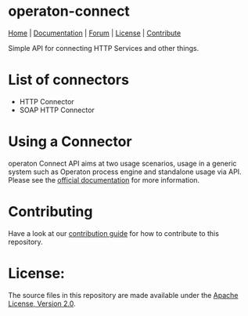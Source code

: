 operaton-connect
===============

<p>
  <a href="http://operaton.com/">Home</a> |
  <a href="https://docs.operaton.org/manual/latest/reference/connect/">Documentation</a> |
  <a href="https://forum.operaton.org/">Forum</a> |
  <a href="../LICENSE">License</a> |
  <a href="../CONTRIBUTING.md">Contribute</a>
</p>

Simple API for connecting HTTP Services and other things.

# List of connectors

* HTTP Connector
* SOAP HTTP Connector

# Using a Connector

operaton Connect API aims at two usage scenarios, usage in a generic system such as Operaton
process engine and standalone usage via API. Please see the [official documentation](https://docs.operaton.org/manual/latest/reference/connect/) for more information.

# Contributing

Have a look at our [contribution guide](https://github.com/operaton/operaton/blob/main/CONTRIBUTING.md) for how to contribute to this repository.


# License:

The source files in this repository are made available under the <a href="../LICENSE">Apache License, Version 2.0</a>.



[CONTRIBUTING.md]: https://github.com/operaton/operaton/blob/main/CONTRIBUTING.md
